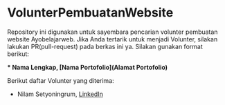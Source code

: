 # VolunterPembuatanWebsite
Repository ini digunakan untuk sayembara pencarian volunter pembuatan website Ayobelajarweb. Jika Anda tertarik untuk menjadi Volunter, silakan lakukan PR(pull-request) pada berkas ini ya. Silakan gunakan format berikut:


**\* Nama Lengkap, [Nama Portofolio](Alamat Portofolio)**

Berikut daftar Volunter yang diterima:

* Nilam Setyoningrum, [LinkedIn](https://id.linkedin.com/in/nilam-setyoningrum)
